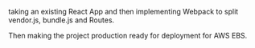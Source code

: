 taking an existing React App and then implementing Webpack to split vendor.js, bundle.js and Routes. 

Then making the project production ready for deployment for AWS EBS.
